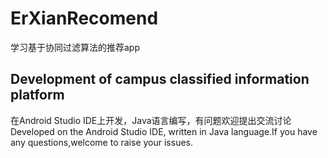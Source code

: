 # ErXianRecomend
学习基于协同过滤算法的推荐app

## Development of campus classified information platform

在Android Studio IDE上开发，Java语言编写，有问题欢迎提出交流讨论
Developed on the Android Studio IDE, written in Java language.If you have any questions,welcome to raise your issues.
